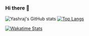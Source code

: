 ### Hi there 👋
![Yashraj's GitHub stats](https://github-readme-stats.vercel.app/api?username=yashraj2003e&show_icons=true&theme=nightowl&border_color=#000080) 
[![Top Langs](https://github-readme-stats.vercel.app/api/top-langs/?username=yashraj2003e&theme=nightowl&border_color=#000080)](https://github.com/yashraj2003e/github-readme-stats)


[![Wakatime Stats](https://github-readme-stats.vercel.app/api/wakatime?username=yashraj2003e&theme=nightowl&layout=compact&border_color=#000080)](https://github.com/yashraj2003e/github-readme-stats)


